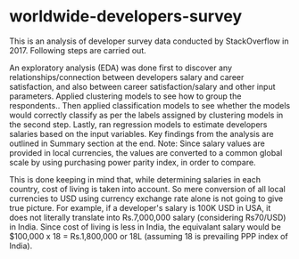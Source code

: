 # worldwide-developers-survey
This is an analysis of developer survey data conducted by StackOverflow in 2017. Following steps are carried out.

An exploratory analysis (EDA) was done first to discover any relationships/connection between developers salary and career satisfaction, and also between career satisfaction/salary and other input parameters.
Applied clustering models to see how to group the respondents..
Then applied classification models to see whether the models would correctly classify as per the labels assigned by clustering models in the second step.
Lastly, ran regression models to estimate developers salaries based on the input variables.
Key findings from the analysis are outlined in Summary section at the end.
Note: Since salary values are provided in local currencies, the values are converted to a common global scale by using purchasing power parity index, in order to compare.

This is done keeping in mind that, while determining salaries in each country, cost of living is taken into account. So mere conversion of all local currencies to USD using currency exchange rate alone is not going to give true picture. For example, if a developer's salary is 100K USD in USA, it does not literally translate into Rs.7,000,000 salary (considering Rs70/USD) in India. Since cost of living is less in India, the equivalant salary would be $100,000 x 18 = Rs.1,800,000 or 18L (assuming 18 is prevailing PPP index of India).
